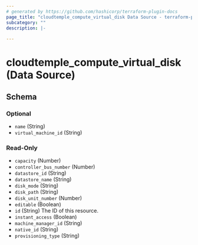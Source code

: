 ```yaml
---
# generated by https://github.com/hashicorp/terraform-plugin-docs
page_title: "cloudtemple_compute_virtual_disk Data Source - terraform-provider-cloudtemple"
subcategory: ""
description: |-
  
---
```


# cloudtemple_compute_virtual_disk (Data Source)





<!-- schema generated by tfplugindocs -->
## Schema

### Optional

- `name` (String)
- `virtual_machine_id` (String)

### Read-Only

- `capacity` (Number)
- `controller_bus_number` (Number)
- `datastore_id` (String)
- `datastore_name` (String)
- `disk_mode` (String)
- `disk_path` (String)
- `disk_unit_number` (Number)
- `editable` (Boolean)
- `id` (String) The ID of this resource.
- `instant_access` (Boolean)
- `machine_manager_id` (String)
- `native_id` (String)
- `provisioning_type` (String)


